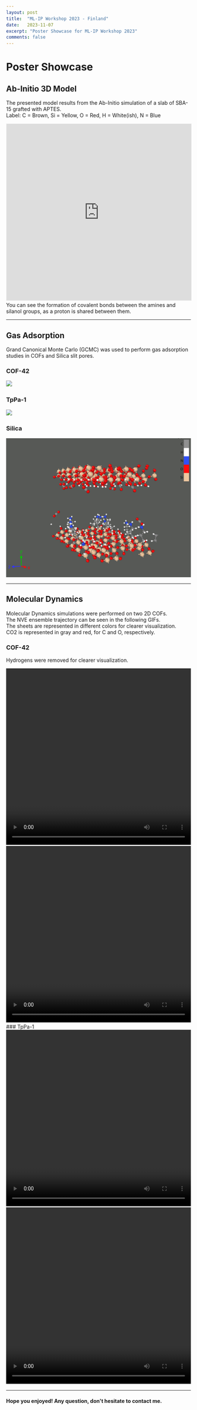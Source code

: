 ```yaml
---
layout: post
title:  "ML-IP Workshop 2023 - Finland"
date:   2023-11-07
excerpt: "Poster Showcase for ML-IP Workshop 2023"
comments: false
---
```


# Poster Showcase

## Ab-Initio 3D Model
The presented model results from the Ab-Initio simulation of a slab of SBA-15 grafted with APTES.\
Label: C = Brown, Si = Yellow, O = Red, H = White(ish), N = Blue
<center><iframe width="100%" height="480" style="border:1px solid #eeeeee;" src="https://3dviewer.net/embed.html#model=https://raw.githubusercontent.com/MSoares98/msoares98.github.io/master/assets/stl/slit_bare.3dm$camera=-1.30305,0.03332,-5.96578,0.03122,0.10828,0.08524,0.00000,1.00000,0.00000,45.00000$cameramode=perspective$envsettings=fishermans_bastion,off$backgroundcolor=42,43,46,255$defaultcolor=200,200,200$edgesettings=off,0,0,0,1"></iframe></center>
You can see the formation of covalent bonds between the amines and silanol groups, as a proton is shared between them.

---

## Gas Adsorption
Grand Canonical Monte Carlo (GCMC) was used to perform gas adsorption studies in COFs and Silica slit pores.
### COF-42
![](/assets/img/COF-42_Adsorption.gif)
### TpPa-1
![](/assets/img/TpPa-1_Adsorption.gif)
### Silica
![](/assets/img/SilicaSlit_Adsorption.gif)

---

## Molecular Dynamics
Molecular Dynamics simulations were performed on two 2D COFs.\
The NVE ensemble trajectory can be seen in the following GIFs.\
The sheets are represented in different colors for clearer visualization.\
CO2 is represented in gray and red, for C and O, respectively.
### COF-42
Hydrogens were removed for clearer visualization.
<center><video width="100%" height="480" controls="controls">
  <source src="https://i.imgur.com/2iUuS1k.mp4" type="video/mp4">
</video>
<video width="100%" height="480" controls="controls">
  <source src="https://i.imgur.com/Z3H29W1.mp4" type="video/mp4">
</video></center>
### TpPa-1
<center><video width="100%" height="480" controls="controls">
  <source src="https://i.imgur.com/xFg8F6a.mp4" type="video/mp4">
</video>
<video width="100%" height="480" controls="controls">
  <source src="https://i.imgur.com/g3tVlDN.mp4" type="video/mp4">
</video></center>

---

#### Hope you enjoyed! Any question, don't hesitate to contact me.
